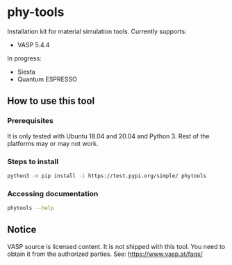 # phy-tools
Installation kit for material simulation tools. Currently supports:
- VASP 5.4.4

In progress:
- Siesta
- Quantum ESPRESSO

## How to use this tool

### Prerequisites
It is only tested with Ubuntu 18.04 and 20.04 and Python 3. Rest of the platforms may or may not work.

### Steps to install
```bash
python3 -m pip install -i https://test.pypi.org/simple/ phytools
```

### Accessing documentation
```bash
phytools --help
```

## Notice
VASP source is licensed content. It is not shipped with this tool. You need to obtain it from the authorized parties. See: https://www.vasp.at/faqs/

